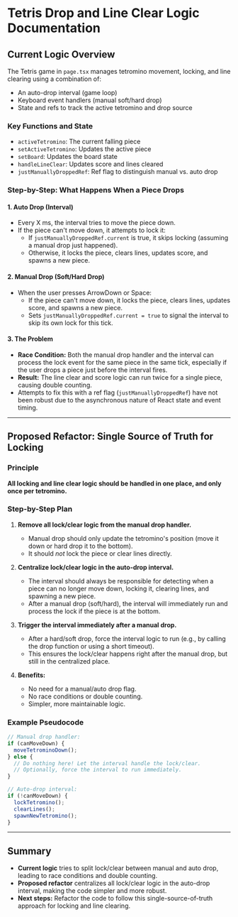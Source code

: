 # Tetris Drop and Line Clear Logic Documentation

## Current Logic Overview

The Tetris game in `page.tsx` manages tetromino movement, locking, and line clearing using a combination of:
- An auto-drop interval (game loop)
- Keyboard event handlers (manual soft/hard drop)
- State and refs to track the active tetromino and drop source

### Key Functions and State
- `activeTetromino`: The current falling piece
- `setActiveTetromino`: Updates the active piece
- `setBoard`: Updates the board state
- `handleLineClear`: Updates score and lines cleared
- `justManuallyDroppedRef`: Ref flag to distinguish manual vs. auto drop

### Step-by-Step: What Happens When a Piece Drops

#### 1. Auto Drop (Interval)
- Every X ms, the interval tries to move the piece down.
- If the piece can't move down, it attempts to lock it:
  - If `justManuallyDroppedRef.current` is true, it skips locking (assuming a manual drop just happened).
  - Otherwise, it locks the piece, clears lines, updates score, and spawns a new piece.

#### 2. Manual Drop (Soft/Hard Drop)
- When the user presses ArrowDown or Space:
  - If the piece can't move down, it locks the piece, clears lines, updates score, and spawns a new piece.
  - Sets `justManuallyDroppedRef.current = true` to signal the interval to skip its own lock for this tick.

#### 3. The Problem
- **Race Condition:** Both the manual drop handler and the interval can process the lock event for the same piece in the same tick, especially if the user drops a piece just before the interval fires.
- **Result:** The line clear and score logic can run twice for a single piece, causing double counting.
- Attempts to fix this with a ref flag (`justManuallyDroppedRef`) have not been robust due to the asynchronous nature of React state and event timing.

---

## Proposed Refactor: Single Source of Truth for Locking

### Principle
**All locking and line clear logic should be handled in one place, and only once per tetromino.**

### Step-by-Step Plan

1. **Remove all lock/clear logic from the manual drop handler.**
   - Manual drop should only update the tetromino's position (move it down or hard drop it to the bottom).
   - It should _not_ lock the piece or clear lines directly.

2. **Centralize lock/clear logic in the auto-drop interval.**
   - The interval should always be responsible for detecting when a piece can no longer move down, locking it, clearing lines, and spawning a new piece.
   - After a manual drop (soft/hard), the interval will immediately run and process the lock if the piece is at the bottom.

3. **Trigger the interval immediately after a manual drop.**
   - After a hard/soft drop, force the interval logic to run (e.g., by calling the drop function or using a short timeout).
   - This ensures the lock/clear happens right after the manual drop, but still in the centralized place.

4. **Benefits:**
   - No need for a manual/auto drop flag.
   - No race conditions or double counting.
   - Simpler, more maintainable logic.

### Example Pseudocode

```js
// Manual drop handler:
if (canMoveDown) {
  moveTetrominoDown();
} else {
  // Do nothing here! Let the interval handle the lock/clear.
  // Optionally, force the interval to run immediately.
}

// Auto-drop interval:
if (!canMoveDown) {
  lockTetromino();
  clearLines();
  spawnNewTetromino();
}
```

---

## Summary
- **Current logic** tries to split lock/clear between manual and auto drop, leading to race conditions and double counting.
- **Proposed refactor** centralizes all lock/clear logic in the auto-drop interval, making the code simpler and more robust.
- **Next steps:** Refactor the code to follow this single-source-of-truth approach for locking and line clearing. 